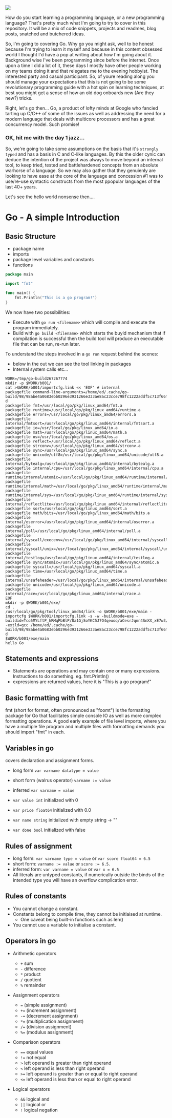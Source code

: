 ![](https://github.com/irisida/golang/blob/master/assets/gopher.jpeg)

How do you start learning a programming language, or a new programming language? That's pretty much what I'm going to try to cover in this repository. It will be a mix of code snippets, projects and readmes, blog posts, snatched and butchered ideas.

So, I'm going to covering Go. Why go you might ask, well to be honest because I'm trying to learn it myself and because in this content obsessed world I thought I'd have a pop at writing about how I'm going about it. Background wise I've been programming since before the internet. Once upon a time I did a lot of it, these days I mostly have other people working on my teams doing it and that relegates me to the evening hobbyist. The interested party and casual participant. So, of youre reading along you should manage your expectations that this is not going to be some revolutionary programming guide with a hot spin on learning techniques, at best you might get a sense of how an old dog onboards new (Are they new?) tricks.

Right, let's go then... Go, a product of lofty minds at Google who fancied tarting up C/C++ of some of the issues as well as addressing the need for a modern language that deals with multicore processors and has a great concurrency model. Such promise!

### OK, hit me with the day 1 jazz...

So, we're going to take some assumptions on the basis that it's `strongly typed` and has a basis in C and C-like languages. By this the older cynic can deduce the intention of the project was always to move beyond an internal tool, to keep tried, tested and battlehardened concepts from an absolute warhorse of a language. So we may also gather that they genuienly are looking to have ease at the core of the language and concession #1 was to use/re-use syntactic constructs from the most ppopular languages of the last 40+ years.

Let's see the hello world nonsense then....

# Go - A simple Introduction

## Basic Structure

- package name
- imports
- package level variables and constants
- functions

```go
package main

import "fmt"

func main() {
    fmt.Println("This is a go program!")
}
```

We now have two possibilities:

- Execute with `go run <filename>` which will compile and execute the program immediately.
- Build with `go build <filename>` which starts the buyld mechanism that if compilation is successful then the build tool will produce an executable file that can be run, re-run later.

To understand the steps involved in a `go run` request behind the scenes:

- below in the out we can see the tool linking in packages
- Internal system calls etc...

```
WORK=/tmp/go-build267267774
mkdir -p $WORK/b001/
cat >$WORK/b001/importcfg.link << 'EOF' # internal
packagefile command-line-arguments=/home/ed/.cache/go-build/98/98abe4a0683ebb0296e3931266e333ae8ac23cce798fc1222addf5c713f66f3c-d
packagefile fmt=/usr/local/go/pkg/linux_amd64/fmt.a
packagefile runtime=/usr/local/go/pkg/linux_amd64/runtime.a
packagefile errors=/usr/local/go/pkg/linux_amd64/errors.a
packagefile internal/fmtsort=/usr/local/go/pkg/linux_amd64/internal/fmtsort.a
packagefile io=/usr/local/go/pkg/linux_amd64/io.a
packagefile math=/usr/local/go/pkg/linux_amd64/math.a
packagefile os=/usr/local/go/pkg/linux_amd64/os.a
packagefile reflect=/usr/local/go/pkg/linux_amd64/reflect.a
packagefile strconv=/usr/local/go/pkg/linux_amd64/strconv.a
packagefile sync=/usr/local/go/pkg/linux_amd64/sync.a
packagefile unicode/utf8=/usr/local/go/pkg/linux_amd64/unicode/utf8.a
packagefile internal/bytealg=/usr/local/go/pkg/linux_amd64/internal/bytealg.a
packagefile internal/cpu=/usr/local/go/pkg/linux_amd64/internal/cpu.a
packagefile runtime/internal/atomic=/usr/local/go/pkg/linux_amd64/runtime/internal/atomic.a
packagefile runtime/internal/math=/usr/local/go/pkg/linux_amd64/runtime/internal/math.a
packagefile runtime/internal/sys=/usr/local/go/pkg/linux_amd64/runtime/internal/sys.a
packagefile internal/reflectlite=/usr/local/go/pkg/linux_amd64/internal/reflectlite.a
packagefile sort=/usr/local/go/pkg/linux_amd64/sort.a
packagefile math/bits=/usr/local/go/pkg/linux_amd64/math/bits.a
packagefile internal/oserror=/usr/local/go/pkg/linux_amd64/internal/oserror.a
packagefile internal/poll=/usr/local/go/pkg/linux_amd64/internal/poll.a
packagefile internal/syscall/execenv=/usr/local/go/pkg/linux_amd64/internal/syscall/execenv.a
packagefile internal/syscall/unix=/usr/local/go/pkg/linux_amd64/internal/syscall/unix.a
packagefile internal/testlog=/usr/local/go/pkg/linux_amd64/internal/testlog.a
packagefile sync/atomic=/usr/local/go/pkg/linux_amd64/sync/atomic.a
packagefile syscall=/usr/local/go/pkg/linux_amd64/syscall.a
packagefile time=/usr/local/go/pkg/linux_amd64/time.a
packagefile internal/unsafeheader=/usr/local/go/pkg/linux_amd64/internal/unsafeheader.a
packagefile unicode=/usr/local/go/pkg/linux_amd64/unicode.a
packagefile internal/race=/usr/local/go/pkg/linux_amd64/internal/race.a
EOF
mkdir -p $WORK/b001/exe/
cd .
/usr/local/go/pkg/tool/linux_amd64/link -o $WORK/b001/exe/main -importcfg $WORK/b001/importcfg.link -s -w -buildmode=exe -buildid=Tco5MYLftP_hRMqPbBlP/8a1GjSoYKC5J7O4qeuoq/aCesrJqnn4SnXX_xE7w3/Tco5MYLftP_hRMqPbBlP -extld=gcc /home/ed/.cache/go-build/98/98abe4a0683ebb0296e3931266e333ae8ac23cce798fc1222addf5c713f66f3c-d
$WORK/b001/exe/main
hello Go
```

## Statements and expressions

- Statements are operations and may contain one or many expressions. Instructions to do something. eg. fmt.Println()
- expressions are returned values, here it is "This is a go program!"

## Basic formatting with fmt

fmt (short for format, often pronounced as "foomt") is the formatting package for Go that facilitates simple console IO as well as more complex formatting operations. A good early example of file level imports, where you have a multiple file program and multiple files with formatting demands you should import "fmt" in each.

## Variables in go

covers declaration and assignment forms.

- long form `var varname datatype = value`
- short form (walrus operator) `varname := value`
- inferred `var varname = value`

- `var value int` initialized with 0
- `var price float64` initialized with 0.0
- `var name string` initialized with empty string -> ""
- `var done bool` initialized with false

## Rules of assignment

- long form: `var varname type = value` or `var score float64 = 6.5`
- short form: `varname := value` or `score := 6.5`.
- inferred form: `var varname = value` or `var x = 6.5`
- All literals are untyped constants, if numerically outside the binds of the intended type you will have an overflow complication error.

## Rules of constants

- You cannot change a constant.
- Constants belong to compile time, they cannot be initlaised at runtime.
  - One caveat being built-in functions such as len()
- You cannot use a variable to initialise a constant.

## Operators in go

- Arithmetic operators

  - `+` sum
  - `-` difference
  - `*` product
  - `/` quotient
  - `%` remainder

- Assignment operators

  - `=` (simple assignment)
  - `+=` (increment assignment)
  - `-=` (decrement assignment)
  - `*=` (multiplication assignment)
  - `/=` (division assignment)
  - `%=` (modulus assignment)

- Comparison operators

  - `==` equal values
  - `!=` not equal
  - `>` left operand is greater than right operand
  - `<` left operand is less than right operand
  - `>=` left operand is greater than or equal to right operand
  - `<=` left operand is less than or equal to right operand

- Logical operators
  - `&&` logical and
  - `||` logical or
  - `!` logical negation
